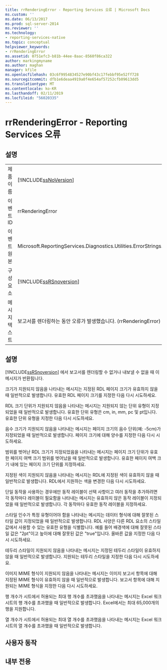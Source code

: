 ```yaml
---
title: rrRenderingError - Reporting Services 오류 | Microsoft Docs
ms.custom: ''
ms.date: 06/13/2017
ms.prod: sql-server-2014
ms.reviewer: ''
ms.technology:
- reporting-services-native
ms.topic: conceptual
helpviewer_keywords:
- rrRenderingError
ms.assetid: 0751efc3-b81b-44ee-8aac-8560f86ca322
author: markingmyname
ms.author: maghan
manager: kfile
ms.openlocfilehash: 03c6f9954834527e90bf43c17febbf95e52ff728
ms.sourcegitcommit: dfb1e6deaa4919a0f4e654af57252cfb09613dd5
ms.translationtype: MT
ms.contentlocale: ko-KR
ms.lasthandoff: 02/11/2019
ms.locfileid: "56020335"
---
```

# <a name="rrrenderingerror---reporting-services-error"></a>rrRenderingError - Reporting Services 오류
    
## <a name="details"></a>설명  
  
|||  
|-|-|  
|제품 이름|[!INCLUDE[ssNoVersion](../../includes/ssnoversion-md.md)]|  
|이벤트 ID|rrRenderingError|  
|이벤트 원본|Microsoft.ReportingServices.Diagnostics.Utilities.ErrorStrings.resources.Strings|  
|구성 요소|[!INCLUDE[ssRSnoversion](../../includes/ssrsnoversion-md.md)]|  
|메시지 텍스트|보고서를 렌더링하는 동안 오류가 발생했습니다. (rrRenderingError) %1|  
  
## <a name="explanation"></a>설명  
 [!INCLUDE[ssRSnoversion](../../includes/ssrsnoversion-md.md)] 에서 보고서를 렌더링할 수 없거나 내보낼 수 없을 때 이 메시지가 반환됩니다.  
  
 크기가 지원되지 않음을 나타내는 메시지는 지정된 RDL 페이지 크기가 유효하지 않을 때 일반적으로 발생합니다. 유효한 RDL 페이지 크기를 지정한 다음 다시 시도하세요.  
  
 RDL 크기 단위가 지원되지 않음을 나타내는 메시지는 지원되지 않는 단위 유형이 지정되었을 때 일반적으로 발생합니다. 유효한 단위 유형은 cm, in, mm, pc 및 pt입니다. 유효한 단위 유형을 지정한 다음 다시 시도하세요.  
  
 음수 크기가 지원되지 않음을 나타내는 메시지는 페이지 크기의 음수 단위(예: -5cm)가 지정되었을 때 일반적으로 발생합니다. 페이지 크기에 대해 양수를 지정한 다음 다시 시도하세요.  
  
 범위를 벗어난 RDL 크기가 지정되었음을 나타내는 메시지는 페이지 크기 단위가 유효한 페이지 여백 크기 범위를 벗어났을 때 일반적으로 발생합니다. 유효한 페이지 여백 크기 내에 있는 페이지 크기 단위를 지정하세요.  
  
 지정된 색이 지원되지 않음을 나타내는 메시지는 RDL에 지정된 색이 유효하지 않을 때 일반적으로 발생합니다. RDL에서 지원하는 색을 변경한 다음 다시 시도하세요.  
  
 단일 동작을 사용하는 경우에만 동작 레이블이 선택 사항이고 여러 동작을 추가하려면 각 동작마다 레이블이 필요함을 나타내는 메시지는 유효하지 않은 동작 레이블이 지정되었을 때 일반적으로 발생합니다. 각 동작마다 유효한 동작 레이블을 지정하세요.  
  
 스타일 인수가 특정 유형이어야 함을 나타내는 메시지는 데이터 형식에 대해 잘못된 스타일 값이 지정되었을 때 일반적으로 발생합니다. RDL 사양은 다른 RDL 요소의 스타일 값에서 사용할 수 있는 유효한 유형을 식별합니다. 예를 들어 배경색에 대해 잘못된 스타일 값은 "2pt"이고 높이에 대해 잘못된 값은 "true"입니다. 올바른 값을 지정한 다음 다시 시도하세요.  
  
 테두리 스타일이 지원되지 않음을 나타내는 메시지는 지정된 테두리 스타일이 유효하지 않을 때 일반적으로 발생합니다. 지원되는 테두리 스타일을 지정한 다음 다시 시도하세요.  
  
 이미지 MIME 형식이 지원되지 않음을 나타내는 메시지는 이미지 보고서 항목에 대해 지정된 MIME 형식이 유효하지 않을 때 일반적으로 발생합니다. 보고서 항목에 대해 지원되는 MIME 형식을 지정한 다음 다시 시도하세요.  
  
 행 개수가 시트에서 허용되는 최대 행 개수를 초과했음을 나타내는 메시지는 Excel 워크시트의 행 개수를 초과했을 때 일반적으로 발생합니다. Excel에서는 최대 65,000개의 행을 지원합니다.  
  
 열 개수가 시트에서 허용되는 최대 열 개수를 초과했음을 나타내는 메시지는 Excel 워크시트의 열 개수를 초과했을 때 일반적으로 발생합니다.  
  
## <a name="user-action"></a>사용자 동작  
  
## <a name="internal-only"></a>내부 전용  
  
